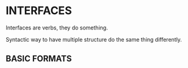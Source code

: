 # INTERFACES

Interfaces are verbs, they do something.

Syntactic way to have multiple structure do the same thing differently.

## BASIC FORMATS

```go



```